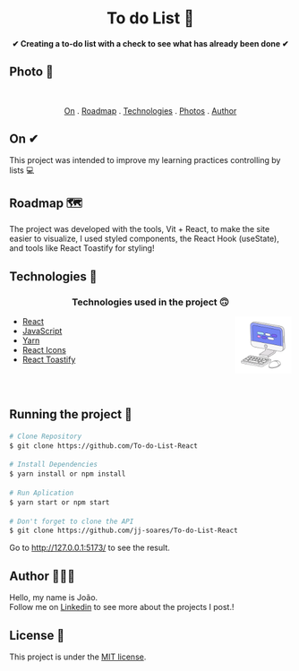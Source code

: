 <h1 align="center">
    To do List 📙
</h1>

<h4 align="center">
  ✔ Creating a to-do list with a check to see what has already been done ✔
</h4>


## Photo 🎴
   <div align='center' >
   <img src="">
  
   </div>
   
   
<p align="center">   
   <a href="#On">On</a> .
   <a href="#Roadmap">Roadmap</a> .
   <a href="#Technologies">Technologies</a> .
   <a href="#Photos">Photos</a> . 
   <a href="#Author">Author</a> 
   
 </p>



   
 ## On ✔
     
   <p>  This project was intended to improve my learning practices controlling by lists 💻</p>
   
   
   
 ## Roadmap 🗺
   
   <p>
The project was developed with the tools, Vit + React, to make the site easier to visualize, I used styled components, the React Hook (useState), and tools like React Toastify for styling! </p>
   
   
 ## Technologies 🚀
   
   <h3 align="center"> Technologies used in the project 🙃 </h3>
   
   <img src='./src/assets/computer1.gif' alt='gif-de-computador' align='right' width='20%'/>

- [React](https://pt-br.reactjs.org/)  
- [JavaScript](https://www.javascript.com/)
- [Yarn](https://yarnpkg.com/)  
- [React Icons](https://react-icons.github.io/react-icons/)
- [React Toastify](https://fkhadra.github.io/react-toastify/introduction)


 
<br>
<br>

## Running the project 🎢

```bash
# Clone Repository
$ git clone https://github.com/To-do-List-React

# Install Dependencies
$ yarn install or npm install

# Run Aplication
$ yarn start or npm start 

# Don't forget to clone the API
$ git clone https://github.com/jj-soares/To-do-List-React


```
Go to http://127.0.0.1:5173/ to see the result.

   
## Author 🙋🏾‍♂️
   <p> Hello, my name is João. <br> Follow me on <a href="https://www.linkedin.com/in/joaosoaressilva/" target="_blank">Linkedin</a> to see more about the projects I post.!</p>

## License 📝

This project is under the [MIT license](./LICENSE).
